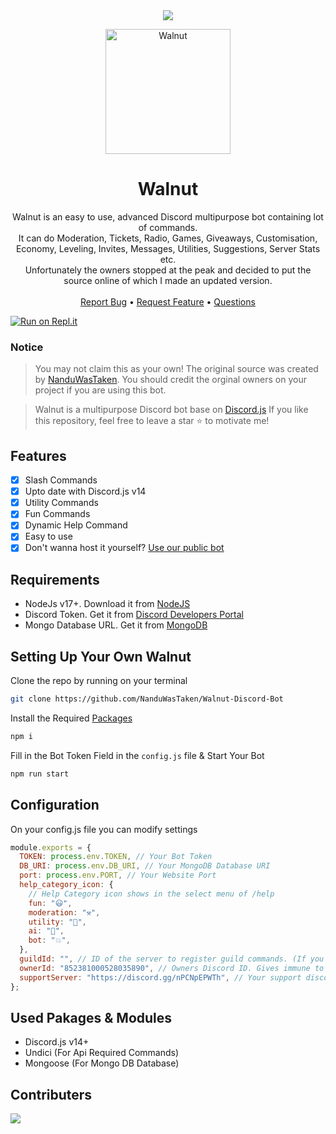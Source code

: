 <!-- Banner -->
<center><a herf="https://github.com/NanduWasTaken/Walnut-Discord-Bot/tree/main#walnut"><img src="https://capsule-render.vercel.app/api?type=waving&color=gradient&height=200&section=header&text=Walnut&fontSize=80&fontAlignY=35&animation=twinkling&fontColor=gradient" /></a></center>

<!-- Logo -->
<p align="center">
  <a href="https://github.com/nanduwastaken/walnut-Discord-Bot">
    <img src="https://github.com/NanduWasTaken/Walnut-Discord-Bot/assets/89532571/83ed5c41-0afe-493a-87f0-5e4c8b73d33f" alt="Walnut" width="200" height="200">
  </a>
</p>

<!-- Title & Description -->
  <h1 align="center">Walnut</h1>

  <p align="center">
    Walnut is an easy to use, advanced Discord multipurpose bot containing lot of commands.<br> It can do Moderation, Tickets, Radio, Games, Giveaways, Customisation, Economy, Leveling, Invites, Messages, Utilities, Suggestions, Server Stats etc.<br> Unfortunately the owners stopped at the peak and decided to put the source online of which I made an updated version. 
    <br />
    <br /> 
    <a href="https://github.com/nanduwastaken/walnut-discord-bot/issues">Report Bug</a>
    <bold>•</bold>
    <a href="https://github.com/nanduwastaken/walnut-discord-bot/issues">Request Feature</a>  
    <bold>•</bold>
    <a href="https://github.com/nanduwastaken/walnut-discord-bot/issues">Questions</a>
  </p>

<!-- Replit Logo -->

[![Run on Repl.it](https://repl.it/badge/github/NanduWasTaken/Walnut-Discord-Bot)](https://replit.com/@NanduWasTaken/Walnuut?v=1)

### Notice

> You may not claim this as your own! The original source was created by [NanduWasTaken](https://github.com/NanduWasTaken). You should credit the orginal owners on your project if you are using this bot.

> Walnut is a multipurpose Discord bot base on [Discord.js](https://github.com/Discordjs/discordjs)
> If you like this repository, feel free to leave a star ⭐ to motivate me!

<!-- Features -->

## Features

- [x] Slash Commands
- [x] Upto date with Discord.js v14
- [x] Utility Commands
- [x] Fun Commands
- [x] Dynamic Help Command
- [x] Easy to use
- [x] Don't wanna host it yourself? [Use our public bot](https://discord.com/app)

## Requirements

- NodeJs v17+. Download it from [NodeJS](https://nodejs.org/en/download/current)
- Discord Token. Get it from [Discord Developers Portal](https://discord.com/developers/applications)
- Mongo Database URL. Get it from [MongoDB](https://cloud.mongodb.com/v2/635277bf9f5c7b5620db28a4#clusters)

## Setting Up Your Own Walnut

Clone the repo by running on your terminal

```bash
git clone https://github.com/NanduWasTaken/Walnut-Discord-Bot
```

Install the Required [Packages](https://github.com/NanduWasTaken/Walnut-Discord-Bot/tree/main#used-pakages--modules)

```bash
npm i
```

Fill in the Bot Token Field in the `config.js` file &
Start Your Bot

```bash
npm run start
```

## Configuration

On your config.js file you can modify settings

```js
module.exports = {
  TOKEN: process.env.TOKEN, // Your Bot Token
  DB_URI: process.env.DB_URI, // Your MongoDB Database URI
  port: process.env.PORT, // Your Website Port
  help_category_icon: {
    // Help Category icon shows in the select menu of /help
    fun: "😃",
    moderation: "⚒️",
    utility: "📙",
    ai: "🤖",
    bot: "💥",
  },
  guildId: "", // ID of the server to register guild commands. (If you leave none then the commands will register globally)
  ownerId: "852381000528035890", // Owners Discord ID. Gives immune to some fun commands
  supportServer: "https://discord.gg/nPCNpEPWTh", // Your support discord server
};
```

## Used Pakages & Modules

- Discord.js v14+
- Undici (For Api Required Commands)
- Mongoose (For Mongo DB Database)

## Contributers

<a href="https://github.com/nanduwastaken/Walnut-Discord-Bot/graphs/contributors">
  <img src="https://contrib.rocks/image?repo=nanduwastaken/Walnut-Discord-Bot" />
</a>
